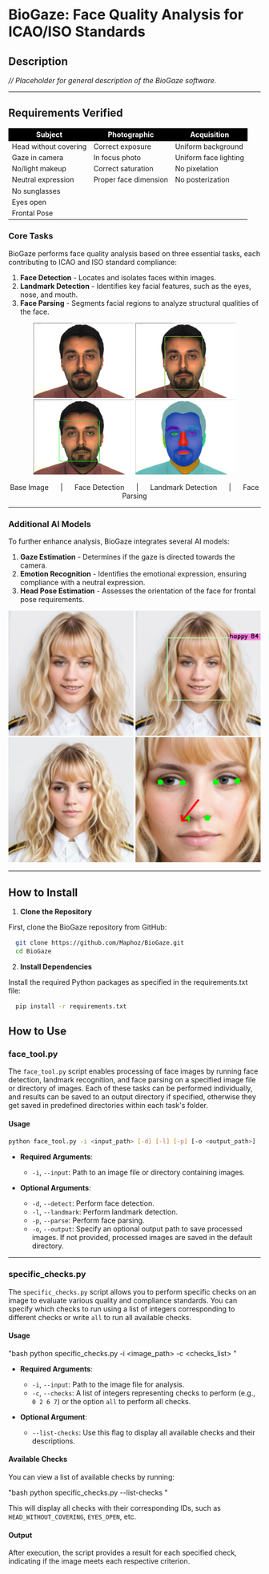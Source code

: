 # BioGaze: Face Quality Analysis for ICAO/ISO Standards

## Description
*// Placeholder for general description of the BioGaze software.*

---

## Requirements Verified

<div align="center">

<table>
  <thead>
    <tr>
      <th style="background-color: black; color: white; padding: 8;">Subject</th>
      <th style="background-color: black; color: white; padding: 8;">Photographic</th>
      <th style="background-color: black; color: white; padding: 8;">Acquisition</th>
    </tr>
  </thead>
  <tbody>
    <tr>
      <td>Head without covering</td>
      <td>Correct exposure</td>
      <td>Uniform background</td>
    </tr>
    <tr>
      <td>Gaze in camera</td>
      <td>In focus photo</td>
      <td>Uniform face lighting</td>
    </tr>
    <tr>
      <td>No/light makeup</td>
      <td>Correct saturation</td>
      <td>No pixelation</td>
    </tr>
    <tr>
      <td>Neutral expression</td>
      <td>Proper face dimension</td>
      <td>No posterization</td>
    </tr>
    <tr>
      <td>No sunglasses</td>
      <td></td>
      <td></td>
    </tr>
    <tr>
      <td>Eyes open</td>
      <td></td>
      <td></td>
    </tr>
    <tr>
      <td>Frontal Pose</td>
      <td></td>
      <td></td>
    </tr>
  </tbody>
</table>

</div>


### Core Tasks

BioGaze performs face quality analysis based on three essential tasks, each contributing to ICAO and ISO standard compliance:

1. **Face Detection** - Locates and isolates faces within images.
2. **Landmark Detection** - Identifies key facial features, such as the eyes, nose, and mouth.
3. **Face Parsing** - Segments facial regions to analyze structural qualities of the face.

<div align="center">
  <img src="resources_readme/test.png" alt="Base Image" width="200" />
  <img src="resources_readme/test_detect.png" alt="Face detection" width="200" />
  <img src="resources_readme/test_landmark.png" alt="Landmark detection" width="200" />
  <img src="resources_readme/test_parsing_2.png" alt="Face parsing" width="200" />
</div>

<p align="center">
  Base Image &nbsp;&nbsp;&nbsp;&nbsp; | &nbsp;&nbsp;&nbsp;&nbsp; Face Detection &nbsp;&nbsp;&nbsp;&nbsp; | &nbsp;&nbsp;&nbsp;&nbsp; Landmark Detection &nbsp;&nbsp;&nbsp;&nbsp; | &nbsp;&nbsp;&nbsp;&nbsp; Face Parsing
</p>



---

### Additional AI Models

To further enhance analysis, BioGaze integrates several AI models:

1. **Gaze Estimation** - Determines if the gaze is directed towards the camera.
2. **Emotion Recognition** - Identifies the emotional expression, ensuring compliance with a neutral expression.
3. **Head Pose Estimation** - Assesses the orientation of the face for frontal pose requirements.

<div align="center">
  <img src="resources_readme/emo_test.png" alt="Base Image" width="250" />
  <img src="resources_readme/emo_rec.png" alt="Emotion recognition" width="250" />
</div>
<div align="center">
  <img src="resources_readme/gaze_img.png" alt="Base Image" width="250" />
  <img src="resources_readme/gaze.png" alt="Gaze estimation" width="250" />
</div>

---

## How to Install

1. **Clone the Repository**

  First, clone the BioGaze repository from GitHub:

  ```bash
    git clone https://github.com/Maphoz/BioGaze.git
    cd BioGaze
  ```

2. **Install Dependencies**

  Install the required Python packages as specified in the requirements.txt file:

  ```bash
    pip install -r requirements.txt
  ```

## How to Use

### face_tool.py

The `face_tool.py` script enables processing of face images by running face detection, landmark recognition, and face parsing on a specified image file or directory of images. Each of these tasks can be performed individually, and results can be saved to an output directory if specified, otherwise they get saved in predefined directories within each task's folder.

#### Usage

```bash
python face_tool.py -i <input_path> [-d] [-l] [-p] [-o <output_path>]
```

- **Required Arguments**:
  - `-i`, `--input`: Path to an image file or directory containing images.

- **Optional Arguments**:
  - `-d`, `--detect`: Perform face detection.
  - `-l`, `--landmark`: Perform landmark detection.
  - `-p`, `--parse`: Perform face parsing.
  - `-o`, `--output`: Specify an optional output path to save processed images. If not provided, processed images are saved in the default directory.

---

### specific_checks.py

The `specific_checks.py` script allows you to perform specific checks on an image to evaluate various quality and compliance standards. You can specify which checks to run using a list of integers corresponding to different checks or write `all` to run all available checks.

#### Usage

"bash
python specific_checks.py -i <image_path> -c <checks_list>
"

- **Required Arguments**:
  - `-i`, `--input`: Path to the image file for analysis.
  - `-c`, `--checks`: A list of integers representing checks to perform (e.g., `0 2 6 7`) or the option `all` to perform all checks.

- **Optional Argument**:
  - `--list-checks`: Use this flag to display all available checks and their descriptions.

#### Available Checks

You can view a list of available checks by running:

"bash
python specific_checks.py --list-checks
"

This will display all checks with their corresponding IDs, such as `HEAD_WITHOUT_COVERING`, `EYES_OPEN`, etc.

#### Output

After execution, the script provides a result for each specified check, indicating if the image meets each respective criterion.

